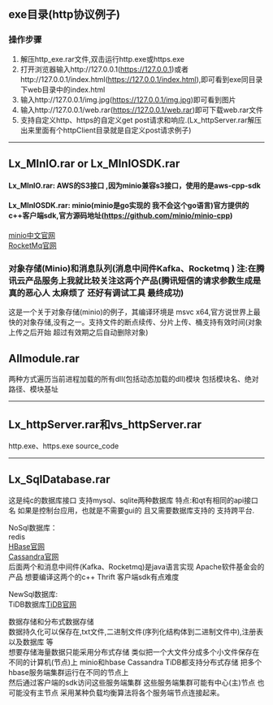 ## exe目录(http协议例子)
   ### 操作步骤
   1. 解压http_exe.rar文件,双击运行http.exe或https.exe
   2. 打开浏览器输入http://127.0.0.1(https://127.0.0.1)或者http://127.0.0.1/index.html(https://127.0.0.1/index.html),即可看到exe同目录下web目录中的index.html
   3. 输入http://127.0.0.1/img.jpg(https://127.0.0.1/img.jpg)即可看到图片
   4. 输入http://127.0.0.1/web.rar(https://127.0.0.1/web.rar)即可下载web.rar文件
   5. 支持自定义http、https的自定义get post请求和响应.(Lx_httpServer.rar解压出来里面有个httpClient目录就是自定义post请求例子)
***
## Lx_MInIO.rar or Lx_MInIOSDK.rar
   #### Lx_MInIO.rar: AWS的S3接口 ,因为minio兼容s3接口，使用的是aws-cpp-sdk
   #### Lx_MInIOSDK.rar: minio(minio是go实现的  我不会这个go语言)官方提供的c++客户端sdk,官方源码地址(https://github.com/minio/minio-cpp)
   [minio中文官网](https://www.minio.org.cn/?bd_vid=6839495683016526177)  
   [RocketMq官网](https://rocketmq.apache.org/zh/)
   ### 对象存储(Minio)和消息队列(消息中间件Kafka、Rocketmq )  注:在腾讯云产品服务上我就比较关注这两个产品(腾讯短信的请求参数生成是真的恶心人 太麻烦了 还好有调试工具 最终成功)
   这是一个关于对象存储(minio)的例子，其编译环境是 msvc x64,官方说世界上最快的对象存储,没有之一。支持文件的断点续传、分片上传、桶支持有效时间(对象上传之后开始 超过有效期之后自动删除对象)
## Allmodule.rar   
   两种方式遍历当前进程加载的所有dll(包括动态加载的dll)模块 包括模块名、绝对路径、模块基址
***
## Lx_httpServer.rar和vs_httpServer.rar
   http.exe、https.exe source_code
***
## Lx_SqlDatabase.rar
  这是纯c的数据库接口  支持mysql、sqlite两种数据库 特点:和qt有相同的api接口名 如果是控制台应用，也就是不需要gui的 且又需要数据库支持的  支持跨平台.
    
  NoSql数据库：  
  redis    
  [HBase官网](https://hbase.apache.org/)  
  [Cassandra官网](http://www.cassandra.com.cn/)  
  后面两个和消息中间件(Kafka、Rocketmq)是java语言实现 Apache软件基金会的产品  想要编译这两个的c++ Thrift 客户端sdk有点难度
    
  NewSql数据库:  
    TiDB数据库[TiDB官网](https://cn.pingcap.com/)  
  

  数据存储和分布式数据存储  
     数据持久化可以保存在,txt文件,二进制文件(序列化结构体到二进制文件中),注册表以及数据库 等    
  想要存储海量数据只能采用分布式存储  类似把一个大文件分成多个小文件保存在不同的计算机(节点)上   minio和hbase Cassandra TiDB都支持分布式存储    把多个hbase服务端集群运行在不同的节点上  
     然后通过客户端的sdk访问这些服务端集群 这些服务端集群可能有中心(主)节点  也可能没有主节点  采用某种负载均衡算法将各个服务端节点连接起来。
     

  
